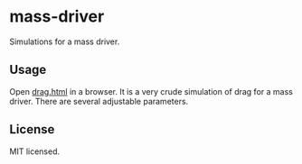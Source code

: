# mass-driver

Simulations for a mass driver.

## Usage

Open [drag.html](./drag.html) in a browser.
It is a very crude simulation of drag for a mass driver.
There are several adjustable parameters.

## License

MIT licensed.

